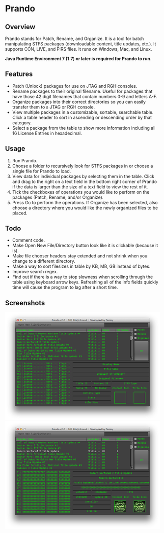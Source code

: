 Prando
======

Overview
--------

Prando stands for Patch, Rename, and Organize. It is a tool for batch manipulating STFS packages (downloadable content, title updates, etc.). It supports CON, LIVE, and PIRS files. It runs on Windows, Mac, and Linux.

**Java Runtime Environment 7 (1.7) or later is required for Prando to run.**

Features
--------

* Patch (Unlock) packages for use on JTAG and RGH consoles.
* Rename packages to their original filename. Useful for packages that have those 42 digit filenames that contain numbers 0-9 and letters A-F.
* Organize packages into their correct directories so you can easily transfer them to a JTAG or RGH console.
* View multiple packages in a customizable, sortable, searchable table. Click a table header to sort in ascending or descending order by that category.
* Select a package from the table to show more information including all 16 License Entries in hexadecimal.

Usage
-----

1. Run Prando.
2. Choose a folder to recursively look for STFS packages in or choose a single file for Prando to load.
3. View data for individual packages by selecting them in the table. Click and drag to the right on a text field in the bottom right corner of Prando if the data is larger than the size of a text field to view the rest of it.
4. Tick the checkboxes of operations you would like to perform on the packages (Patch, Rename, and/or Organize).
5. Press Go to perform the operations. If Organize has been selected, also choose a directory where you would like the newly organized files to be placed.

Todo
----

* Comment code.
* Make Open New File/Directory button look like it is clickable (because it is).
* Make file chooser headers stay extended and not shrink when you change to a different directory.
* Make a way to sort filesizes in table by KB, MB, GB instead of bytes.
* Improve search regex.
* Find out if there is a way to stop slowness when scrolling through the table using keyboard arrow keys. Refreshing all of the info fields quickly time will cause the program to lag after a short time.

Screenshots
-----------

![Screenshot-1](/screenshots/Screenshot-1.png?raw=true)
![Screenshot-2](/screenshots/Screenshot-2.png?raw=true)